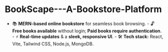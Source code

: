 # BookScape---A-Bookstore-Platform
- 📚 **MERN-based online bookstore** for seamless book browsing.   - 🔓 **Free books available** without login; **Paid books require authentication**.   - ⚡ **Real-time updates** &amp; a **sleek, responsive UI**.   - 🛠 **Tech stack:** React, Vite, Tailwind CSS, Node.js, MongoDB.  
